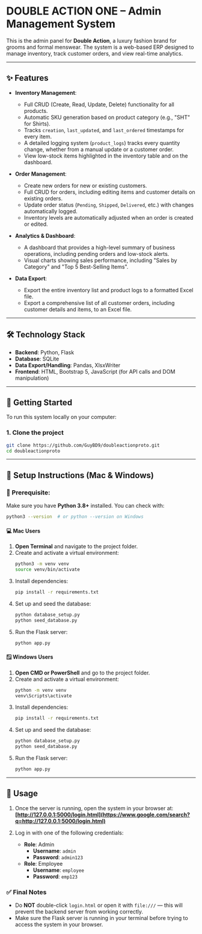 
# DOUBLE ACTION ONE – Admin Management System

This is the admin panel for **Double Action**, a luxury fashion brand for grooms and formal menswear. The system is a web-based ERP designed to manage inventory, track customer orders, and view real-time analytics.

-----

## ✨ Features

  * **Inventory Management**:

      * Full CRUD (Create, Read, Update, Delete) functionality for all products.
      * Automatic SKU generation based on product category (e.g., "SHT" for Shirts).
      * Tracks `creation`, `last_updated`, and `last_ordered` timestamps for every item.
      * A detailed logging system (`product_logs`) tracks every quantity change, whether from a manual update or a customer order.
      * View low-stock items highlighted in the inventory table and on the dashboard.

  * **Order Management**:

      * Create new orders for new or existing customers.
      * Full CRUD for orders, including editing items and customer details on existing orders.
      * Update order status (`Pending`, `Shipped`, `Delivered`, etc.) with changes automatically logged.
      * Inventory levels are automatically adjusted when an order is created or edited.

  * **Analytics & Dashboard**:

      * A dashboard that provides a high-level summary of business operations, including pending orders and low-stock alerts.
      * Visual charts showing sales performance, including "Sales by Category" and "Top 5 Best-Selling Items".

  * **Data Export**:

      * Export the entire inventory list and product logs to a formatted Excel file.
      * Export a comprehensive list of all customer orders, including customer details and items, to an Excel file.

-----

## 🛠️ Technology Stack

  * **Backend**: Python, Flask
  * **Database**: SQLite
  * **Data Export/Handling**: Pandas, XlsxWriter
  * **Frontend**: HTML, Bootstrap 5, JavaScript (for API calls and DOM manipulation)

-----

## 🚀 Getting Started

To run this system locally on your computer:

### 1\. Clone the project

```bash
git clone https://github.com/GuyBD9/doubleactionproto.git
cd doubleactionproto
```

-----

## 🧰 Setup Instructions (Mac & Windows)

### 📍 Prerequisite:

Make sure you have **Python 3.8+** installed. You can check with:

```bash
python3 --version  # or python --version on Windows
```

#### 💻 Mac Users

1.  **Open Terminal** and navigate to the project folder.
2.  Create and activate a virtual environment:
    ```bash
    python3 -m venv venv
    source venv/bin/activate
    ```
3.  Install dependencies:
    ```bash
    pip install -r requirements.txt
    ```
4.  Set up and seed the database:
    ```bash
    python database_setup.py
    python seed_database.py
    ```
5.  Run the Flask server:
    ```bash
    python app.py
    ```

#### 🪟 Windows Users

1.  **Open CMD or PowerShell** and go to the project folder.
2.  Create and activate a virtual environment:
    ```bash
    python -m venv venv
    venv\Scripts\activate
    ```
3.  Install dependencies:
    ```bash
    pip install -r requirements.txt
    ```
4.  Set up and seed the database:
    ```bash
    python database_setup.py
    python seed_database.py
    ```
5.  Run the Flask server:
    ```bash
    python app.py
    ```

-----

## 🔑 Usage

1.  Once the server is running, open the system in your browser at:
    **[http://127.0.0.1:5000/login.html](https://www.google.com/search?q=http://127.0.0.1:5000/login.html)**

2.  Log in with one of the following credentials:

      * **Role**: Admin
          * **Username**: `admin`
          * **Password**: `admin123`
      * **Role**: Employee
          * **Username**: `employee`
          * **Password**: `emp123`

### ✅ Final Notes

  - Do **NOT** double-click `login.html` or open it with `file:///` — this will prevent the backend server from working correctly.
  - Make sure the Flask server is running in your terminal before trying to access the system in your browser.
